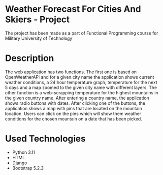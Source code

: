 # Weather Forecast For Cities And Skiers - Project

The project has been made as a part of Functional Programming course for Military University of Technology

# Description

The web application has two functions. The first one is based on OpenWeatherAPI and for a given city name the application shows current weather conditions, a 24 hour temperature graph, temperature for the next 5 days and a map zoomed to the given city name with different layers. The other function is a web-scrapping temperature for the highest mountains in the given country name. After entering a country name, the application shows radio buttons with dates. After clicking one of the buttons, the application shows a map with pins that are located on the mountain location. Users can click on the pins which will show them weather conditions for the chosen mountain on a date that has been picked.

# Used Technologies

* Python 3.11
* HTML
* Django
* Bootstrap 5.2.3
